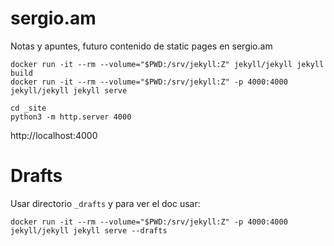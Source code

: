 
# sergio.am

Notas y apuntes, futuro contenido de static pages en sergio.am

```shell
docker run -it --rm --volume="$PWD:/srv/jekyll:Z" jekyll/jekyll jekyll build
docker run -it --rm --volume="$PWD:/srv/jekyll:Z" -p 4000:4000 jekyll/jekyll jekyll serve
```

```shell
cd _site
python3 -m http.server 4000
```

http://localhost:4000

# Drafts

Usar directorio `_drafts` y para ver el doc usar:

```shell
docker run -it --rm --volume="$PWD:/srv/jekyll:Z" -p 4000:4000 jekyll/jekyll jekyll serve --drafts
```

